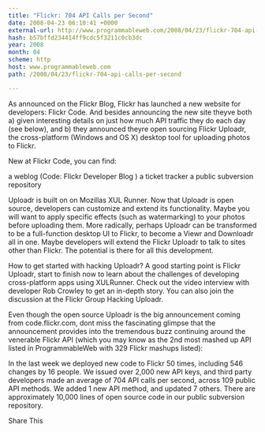 ```yaml
---
title: "Flickr: 704 API Calls per Second"
date: 2008-04-23 06:10:41 +0000
external-url: http://www.programmableweb.com/2008/04/23/flickr-704-api-calls-per-second
hash: b57bffd234414ff9cdc5f3211c0cb3dc
year: 2008
month: 04
scheme: http
host: www.programmableweb.com
path: /2008/04/23/flickr-704-api-calls-per-second

---
```


As announced on the Flickr Blog, Flickr has launched a new website for developers: Flickr Code. And besides announcing the new site theyve both a) given interesting details on just how much API traffic they do each day (see below), and b) they announced theyre open sourcing Flickr Uploadr, the cross-platform (Windows and OS X) desktop tool for uploading photos to Flickr. 

New at Flickr Code, you can find:


a weblog (Code: Flickr Developer Blog )
a ticket tracker
a public subversion repository

Uploadr is built on on Mozillas XUL Runner. Now that Uploadr is open source, developers can customize and extend its functionality. Maybe you will  want to apply specific effects  (such as watermarking) to your photos before uploading them. More radically, perhaps Uploadr can be transformed to be a full-function desktop UI to Flickr, to become a Viewr and Downloadr all in one. Maybe developers will extend the Flickr Uploadr to talk to sites other than Flickr. The potential is there for all this development.

How to get started with hacking Uploadr? A good starting point is Flickr Uploadr, start to finish now to learn about the challenges of developing cross-platform apps using XULRunner.  Check out the video interview with developer Rob Crowley to get an in-depth story. You can also join the discussion at the Flickr Group Hacking Uploadr.

Even though the open source Uploadr is the big announcement coming from code.flickr.com, dont miss the fascinating glimpse that the  announcement provides into the tremendous buzz  continuing around the venerable Flickr API (which you may know as the 2nd most mashed up API listed in ProgrammableWeb with 329 Flickr mashups listed):

In the last week we deployed new code to Flickr 50 times, including 546 changes by 16 people. We issued over 2,000 new API keys, and third party developers made an average of 704 API calls per second, across 109 public API methods.   We added 1 new API method, and updated 7 others.   There are approximately 10,000 lines of open source code in our public subversion repository.

Share This
